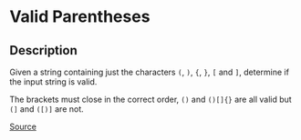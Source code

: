 # Valid Parentheses

## Description

Given a string containing just the characters `(`, `)`, `{`, `}`, `[` and `]`, determine if the input string is valid.

The brackets must close in the correct order, `()` and `()[]{}` are all valid but `(]` and `([)]` are not.

[Source](https://leetcode.com/problems/valid-parentheses/description/)

